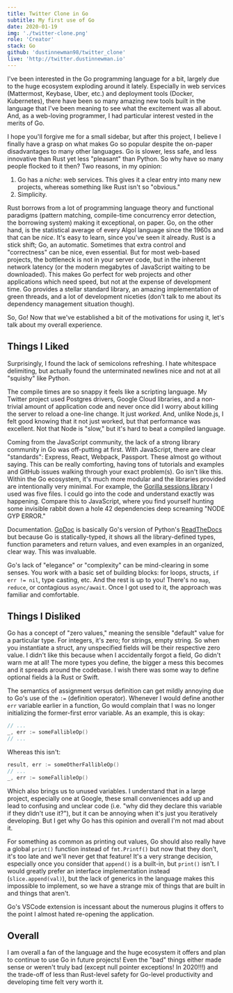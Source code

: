 ```yaml
---
title: Twitter Clone in Go
subtitle: My first use of Go
date: 2020-01-19
img: './twitter-clone.png'
role: 'Creator'
stack: Go
github: 'dustinnewman98/twitter_clone'
live: 'http://twitter.dustinnewman.io'
---
```


I've been interested in the Go programming language for a bit, largely due to the huge ecosystem exploding around it lately. Especially in web services (Mattermost, Keybase, Uber, etc.) and deployment tools (Docker, Kubernetes), there have been so many amazing new tools built in the language that I've been meaning to see what the excitement was all about. And, as a web-loving programmer, I had particular interest vested in the merits of Go.

I hope you'll forgive me for a small sidebar, but after this project, I believe I finally have a grasp on what makes Go so popular despite the on-paper disadvantages to many other languages. Go is slower, less safe, and less innovative than Rust yet less "pleasant" than Python. So why have so many people flocked to it then? Two reasons, in my opinion:

1. Go has a *niche*: web services. This gives it a clear entry into many new projects, whereas something like Rust isn't so "obvious."
2. Simplicity. 

Rust borrows from a lot of programming language theory and functional paradigms (pattern matching, compile-time concurrency error detection, the borrowing system) making it exceptional, on paper. Go, on the other hand, is the statistical average of every Algol language since the 1960s and that can be *nice*. It's easy to learn, since you've seen it already. Rust is a stick shift; Go, an automatic. Sometimes that extra control and "correctness" can be nice, even essential. But for most web-based projects, the bottleneck is not in your server code, but in the inherent network latency (or the modern megabytes of JavaScript waiting to be downloaded). This makes Go perfect for web projects and other applications which need speed, but not at the expense of development time. Go provides a stellar standard library, an amazing implementation of green threads, and a lot of development niceties (don't talk to me about its dependency management situation though).

So, Go! Now that we've established a bit of the motivations for using it, let's talk about my overall experience.

## Things I Liked
Surprisingly, I found the lack of semicolons refreshing. I hate whitespace delimiting, but actually found the unterminated newlines nice and not at all "squishy" like Python. 

The compile times are so snappy it feels like a scripting language. My Twitter project used Postgres drivers, Google Cloud libraries, and a non-trivial amount of application code and never once did I worry about killing the server to reload a one-line change. It just *worked*. And, unlike Node.js, I felt good knowing that it not just worked, but that performance was excellent. Not that Node is "slow," but it's hard to beat a compiled language. 

Coming from the JavaScript community, the lack of a strong library community in Go was off-putting at first. With JavaScript, there are clear "standards": Express, React, Webpack, Passport. These almost go without saying. This can be really comforting, having tons of tutorials and examples and GitHub issues walking through your exact problem(s). Go isn't like this. Within the Go ecosystem, it's much more modular and the libraries provided are intentionally very minimal. For example, the [Gorilla sessions library](https://github.com/gorilla/sessions) I used was five files. I could go into the code and understand exactly was happening. Compare this to JavaScript, where you find yourself hunting some invisible rabbit down a hole 42 dependencies deep screaming "NODE GYP ERROR." 

Documentation. [GoDoc](https://godoc.org) is basically Go's version of Python's [ReadTheDocs](https://readthedocs.io/) but because Go is statically-typed, it shows all the library-defined types, function parameters and return values, and even examples in an organized, clear way. This was invaluable. 

Go's lack of "elegance" or "complexity" can be mind-clearing in some senses. You work with a basic set of building blocks: for loops, structs, `if err != nil`, type casting, etc. And the rest is up to you! There's no `map`, `reduce`, or contagious `async/await`. Once I got used to it, the approach was familiar and comfortable. 

## Things I Disliked
Go has a concept of "zero values," meaning the sensible "default" value for a particular type. For integers, it's zero; for strings, empty string. So when you instantiate a struct, any unspecified fields will be their respective zero value. I didn't like this because when I accidentally forgot a field, Go didn't warn me at all! The more types you define, the bigger a mess this becomes and it spreads around the codebase. I wish there was some way to define optional fields à la Rust or Swift. 

The semantics of assignment versus definition can get mildly annoying due to Go's use of the `:=` (definition operator). Whenever I would define another `err` variable earlier in a function, Go would complain that I was no longer initializing the former-first error variable. As an example, this is okay:

```go
// ...
_, err := someFallibleOp()
// ...
```

Whereas this isn't:

```go
result, err := someOtherFallibleOp()
// ...
_, err := someFallibleOp()
```

Which also brings us to unused variables. I understand that in a large project, especially one at Google, these small conveniences add up and lead to confusing and unclear code (i.e. "why did they declare this variable if they didn't use it?"), but it can be annoying when it's just you iteratively developing. But I get why Go has this opinion and overall I'm not mad about it.

For something as common as printing out values, Go should also really have a global `print()` function instead of `fmt.Printf()` but now that they don't, it's too late and we'll never get that feature! It's a very strange decision, especially once you consider that `append()` is a built-in, but `print()` isn't. I would greatly prefer an interface implementation instead (`slice.append(val)`), but the lack of generics in the language makes this impossible to implement, so we have a strange mix of things that are built in and things that aren't.

Go's VSCode extension is incessant about the numerous plugins it offers to the point I almost hated re-opening the application.

## Overall
I am overall a fan of the language and the huge ecosystem it offers and plan to continue to use Go in future projects! Even the "bad" things either made sense or weren't truly bad (except null pointer exceptions! In 2020!!!) and the trade-off of less than Rust-level safety for Go-level productivity and developing time felt very worth it.
